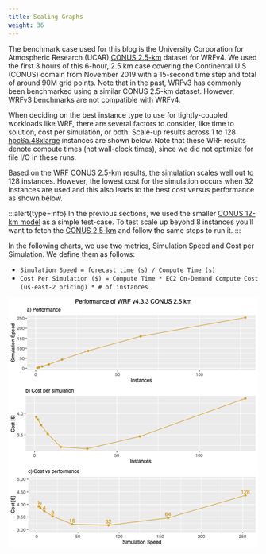 ```yaml
---
title: Scaling Graphs
weight: 36
--- 
```


The benchmark case used for this blog is the University Corporation for Atmospheric Research (UCAR) [CONUS 2.5-km](https://www2.mmm.ucar.edu/wrf/users/benchmark/benchdata_v422.html) dataset for WRFv4. We used the first 3 hours of this 6-hour, 2.5 km case covering the Continental U.S (CONUS) domain from November 2019 with a 15-second time step and total of around 90M grid points. Note that in the past, WRFv3 has commonly been benchmarked using a similar CONUS 2.5-km dataset. However, WRFv3 benchmarks are not compatible with WRFv4.

When deciding on the best instance type to use for tightly-coupled workloads like WRF, there are several factors to consider, like time to solution, cost per simulation, or both. Scale-up results across 1 to 128 [hpc6a.48xlarge](https://aws.amazon.com/ec2/instance-types/hpc6/) instances are shown below. Note that these WRF results denote compute times (not wall-clock times), since we did not optimize for file I/O in these runs.

Based on the WRF CONUS 2.5-km results, the simulation scales well out to 128 instances. However, the lowest cost for the simulation occurs when 32 instances are used and this also leads to the best cost versus performance as shown below.

:::alert{type=info}
In the previous sections, we used the smaller [CONUS 12-km model](https://weather.hpcworkshops.com/03-wrf/02-conus-12km.html) as a simple test-case. To test scale up beyond 8 instances you’ll want to fetch the [CONUS 2.5-km](https://www2.mmm.ucar.edu/wrf/users/benchmark/benchdata_v422.html) and follow the same steps to run it.
:::

In the following charts, we use two metrics, Simulation Speed and Cost per Simulation. We define them as follows:

* `Simulation Speed = forecast time (s) / Compute Time (s)`
* `Cost Per Simulation ($) = Compute Time * EC2 On-Demand Compute Cost (us-east-2 pricing) * # of instances`

![CONUS 2.5-km scaling performance](/static/images/2-scalinggraphs-perf.png)
